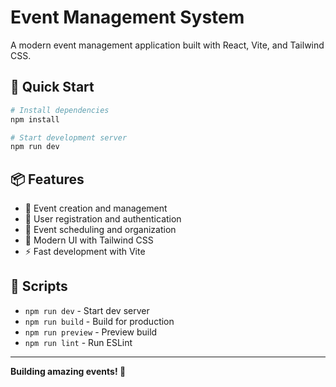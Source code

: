 # Event Management System

A modern event management application built with React, Vite, and Tailwind CSS.

## 🚀 Quick Start

```bash
# Install dependencies
npm install

# Start development server
npm run dev
```

## 📦 Features

- 🎫 Event creation and management
- 👥 User registration and authentication
- 📅 Event scheduling and organization
- 🎨 Modern UI with Tailwind CSS
- ⚡ Fast development with Vite

## 📜 Scripts

- `npm run dev` - Start dev server
- `npm run build` - Build for production
- `npm run preview` - Preview build
- `npm run lint` - Run ESLint

---

**Building amazing events! 🎉**
